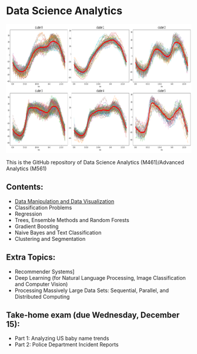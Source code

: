 # Data Science Analytics

<img src="logo.png" height="350" width = "1000">

This is the GitHub repository of Data Science Analytics (M461)/Advanced Analytics (M561)

## Contents:

- [Data Manipulation and Data Visualization](https://github.com/um-perez-alvaro/Data-Science-Practice/tree/master/Jupyter%20Notebooks/Pandas)
- Classification Problems
- Regression
- Trees, Ensemble Methods and Random Forests
- Gradient Boosting
- Naive Bayes and Text Classification
- Clustering and Segmentation

## Extra Topics:

- Recommender Systems]
- Deep Learning (for Natural Language Processing, Image Classification and Computer Vision)
- Processing Massively Large Data Sets: Sequential, Parallel, and Distributed Computing

## Take-home exam (due Wednesday, December 15):

- Part 1: Analyzing US baby name trends
- Part 2: Police Department Incident Reports

